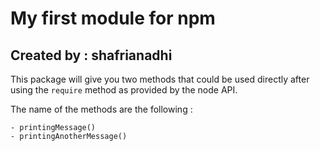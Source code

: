 # My first module for npm

## Created by : shafrianadhi

This package will give you two methods that could be used directly
after using the `require` method as provided by the node API.

The name of the methods are the following :

    - printingMessage()
    - printingAnotherMessage()
